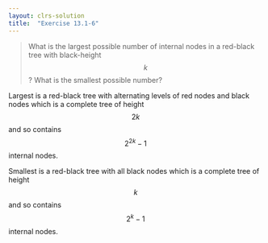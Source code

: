 ```yaml
---
layout: clrs-solution
title:  "Exercise 13.1-6"
---
```

>What is the largest possible number of internal nodes in a red-black tree with black-height $$k$$? What is the smallest possible number?

Largest is a red-black tree with alternating levels of red nodes and black nodes which is a complete tree of height $$2k$$ and so contains $$2^{2k} - 1$$ internal nodes.

Smallest is a red-black tree with all black nodes which is a complete tree of height $$k$$ and so contains $$2^{k} - 1$$ internal nodes.